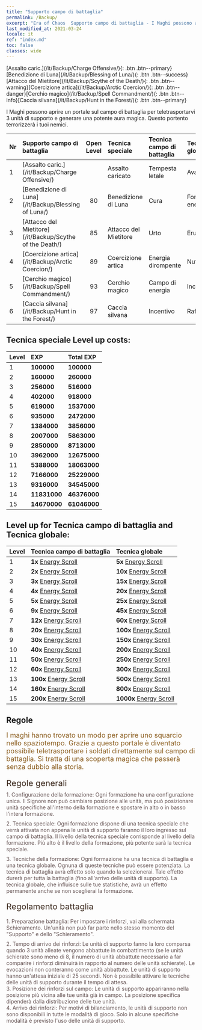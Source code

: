```yaml
---
title: "Supporto campo di battaglia"
permalink: /Backup/
excerpt: "Era of Chaos  Supporto campo di battaglia - I Maghi possono aprire un portale sul campo di battaglia per teletrasportarvi 3 unità di supporto e generare una potente aura magica. Questo portento terrorizzerà i tuoi nemici."
last_modified_at: 2021-03-24
locale: it
ref: "index.md"
toc: false
classes: wide
---
```


  [Assalto caric.](/it/Backup/Charge Offensive/){: .btn .btn--primary}[Benedizione di Luna](/it/Backup/Blessing of Luna/){: .btn .btn--success}[Attacco del Mietitore](/it/Backup/Scythe of the Death/){: .btn .btn--warning}[Coercizione artica](/it/Backup/Arctic Coercion/){: .btn .btn--danger}[Cerchio magico](/it/Backup/Spell Commandment/){: .btn .btn--info}[Caccia silvana](/it/Backup/Hunt in the Forest/){: .btn .btn--primary}

  I Maghi possono aprire un portale sul campo di battaglia per teletrasportarvi 3 unità di supporto e generare una potente aura magica. Questo portento terrorizzerà i tuoi nemici.

  |  Nr  | Supporto campo di battaglia | Open Level | Tecnica speciale | Tecnica campo di battaglia | Tecnica globale |
  |:-----|:---------------|:----------:|:--------------|:--------------|:-------------|
  | 1  | [Assalto caric.](/it/Backup/Charge Offensive/) |  | Assalto caricato | Tempesta letale | Avanguardia |
  | 2  | [Benedizione di Luna](/it/Backup/Blessing of Luna/) | 80 | Benedizione di Luna | Cura | Fonte di energia |
  | 3  | [Attacco del Mietitore](/it/Backup/Scythe of the Death/) | 85 | Attacco del Mietitore | Urto | Erudizione |
  | 4  | [Coercizione artica](/it/Backup/Arctic Coercion/) | 89 | Coercizione artica | Energia dirompente | Nutrimento |
  | 5  | [Cerchio magico](/it/Backup/Spell Commandment/) | 93 | Cerchio magico | Campo di energia | Incandescenza |
  | 6  | [Caccia silvana](/it/Backup/Hunt in the Forest/) | 97 | Caccia silvana | Incentivo | Rafforzamento |


## Tecnica speciale Level up costs:

  |  Level  | EXP | Total EXP | 
  |:-----|:----|:----------| 
  | 1 | **100000** | **100000** | 
  | 2 | **160000** | **260000** | 
  | 3 | **256000** | **516000** | 
  | 4 | **402000** | **918000** | 
  | 5 | **619000** | **1537000** | 
  | 6 | **935000** | **2472000** | 
  | 7 | **1384000** | **3856000** | 
  | 8 | **2007000** | **5863000** | 
  | 9 | **2850000** | **8713000** | 
  | 10 | **3962000** | **12675000** | 
  | 11 | **5388000** | **18063000** | 
  | 12 | **7166000** | **25229000** | 
  | 13 | **9316000** | **34545000** | 
  | 14 | **11831000** | **46376000** | 
  | 15 | **14670000** | **61046000** | 


## Level up for Tecnica campo di battaglia and Tecnica globale:

  |  Level  | Tecnica campo di battaglia | Tecnica globale | 
  |:-----|:----|:----------| 
  | 1 | **1x** [Energy Scroll](/Items/con_830/) | **5x** [Energy Scroll](/Items/con_830/) | 
  | 2 | **2x** [Energy Scroll](/Items/con_830/) | **10x** [Energy Scroll](/Items/con_830/) | 
  | 3 | **3x** [Energy Scroll](/Items/con_830/) | **15x** [Energy Scroll](/Items/con_830/) | 
  | 4 | **4x** [Energy Scroll](/Items/con_830/) | **20x** [Energy Scroll](/Items/con_830/) | 
  | 5 | **5x** [Energy Scroll](/Items/con_830/) | **25x** [Energy Scroll](/Items/con_830/) | 
  | 6 | **9x** [Energy Scroll](/Items/con_830/) | **45x** [Energy Scroll](/Items/con_830/) | 
  | 7 | **12x** [Energy Scroll](/Items/con_830/) | **60x** [Energy Scroll](/Items/con_830/) | 
  | 8 | **20x** [Energy Scroll](/Items/con_830/) | **100x** [Energy Scroll](/Items/con_830/) | 
  | 9 | **30x** [Energy Scroll](/Items/con_830/) | **150x** [Energy Scroll](/Items/con_830/) | 
  | 10 | **40x** [Energy Scroll](/Items/con_830/) | **200x** [Energy Scroll](/Items/con_830/) | 
  | 11 | **50x** [Energy Scroll](/Items/con_830/) | **250x** [Energy Scroll](/Items/con_830/) | 
  | 12 | **60x** [Energy Scroll](/Items/con_830/) | **300x** [Energy Scroll](/Items/con_830/) | 
  | 13 | **100x** [Energy Scroll](/Items/con_830/) | **500x** [Energy Scroll](/Items/con_830/) | 
  | 14 | **160x** [Energy Scroll](/Items/con_830/) | **800x** [Energy Scroll](/Items/con_830/) | 
  | 15 | **200x** [Energy Scroll](/Items/con_830/) | **1000x** [Energy Scroll](/Items/con_830/) | 


## Regole

  <span style="color: #8a5c1d;font-size:18px">I maghi hanno trovato un modo per aprire uno squarcio nello spaziotempo. Grazie a questo portale è diventato possibile teletrasportare i soldati direttamente sul campo di battaglia. Si tratta di una scoperta magica che passerà senza dubbio alla storia. </span><br/><span style="color: #ffffff">　</span><br/><span style="color: #3c2a1e;font-size:22px">Regole generali</span><br/><span style="color: #ffffff;font-size:6px">　</span><br/><span style="color: #645252">1. Configurazione della formazione: Ogni formazione ha una configurazione unica. Il Signore non può cambiare posizione alle unità, ma può posizionare unità specifiche all'interno della formazione e spostare in alto o in basso l'intera formazione. </span><br/><span style="color: #ffffff;font-size:6px">　</span><br/><span style="color: #645252">2. Tecnica speciale: Ogni formazione dispone di una tecnica speciale che verrà attivata non appena le unità di supporto faranno il loro ingresso sul campo di battaglia. Il livello della tecnica speciale corrisponde al livello della formazione. Più alto è il livello della formazione, più potente sarà la tecnica speciale. </span><br/><span style="color: #ffffff;font-size:6px">　</span><br/><span style="color: #645252">3. Tecniche della formazione: Ogni formazione ha una tecnica di battaglia e una tecnica globale. Ognuna di queste tecniche può essere potenziata. La tecnica di battaglia avrà effetto solo quando la selezionerai. Tale effetto durerà per tutta la battaglia (fino all'arrivo delle unità di supporto). La tecnica globale, che influisce sulle tue statistiche, avrà un effetto permanente anche se non sceglierai la formazione. </span><br/><span style="color: #ffffff">　</span><br/><span style="color: #3c2a1e;font-size:22px">Regolamento battaglia</span><br/><span style="color: #ffffff;font-size:6px">　</span><br/><span style="color: #ffffff;font-size:6px">　</span><br/><span style="color: #645252">1. Preparazione battaglia: Per impostare i rinforzi, vai alla schermata Schieramento. Un'unità non può far parte nello stesso momento del \"Supporto\" e dello \"Schieramento\". </span><br/><span style="color: #ffffff;font-size:6px">　</span><br/><span style="color: #645252">2. Tempo di arrivo dei rinforzi: Le unità di supporto fanno la loro comparsa quando 3 unità alleate vengono abbattute in combattimento (se le unità schierate sono meno di 8, il numero di unità abbattute necessario a far comparire i rinforzi diminuirà in rapporto al numero delle unità schierate). Le evocazioni non conteranno come unità abbattute. Le unità di supporto hanno un'attesa iniziale di 25 secondi. Non è possibile attivare le tecniche delle unità di supporto durante il tempo di attesa. </span><br/><span style="color: #645252">3. Posizione dei rinforzi sul campo: Le unità di supporto appariranno nella posizione più vicina alle tue unità già in campo. La posizione specifica dipenderà dalla distribuzione delle tue unità. </span><br/><span style="color: #645252">4. Arrivo dei rinforzi: Per motivi di bilanciamento, le unità di supporto non sono disponibili in tutte le modalità di gioco. Solo in alcune specifiche modalità è previsto l'uso delle unità di supporto.</span>

<br/>
